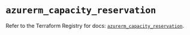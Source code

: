 # `azurerm_capacity_reservation`

Refer to the Terraform Registry for docs: [`azurerm_capacity_reservation`](https://registry.terraform.io/providers/hashicorp/azurerm/4.15.0/docs/resources/capacity_reservation).
